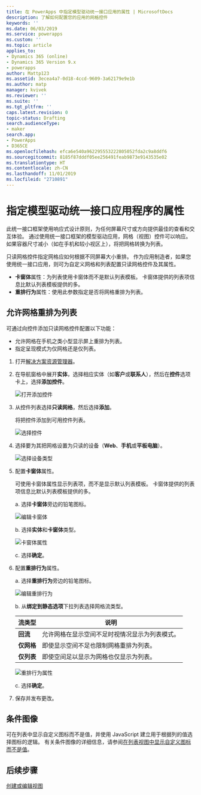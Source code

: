```yaml
---
title: 在 PowerApps 中指定模型驱动统一接口应用的属性 | MicrosoftDocs
description: 了解如何配置您的应用的网格控件
keywords: ''
ms.date: 06/03/2019
ms.service: powerapps
ms.custom: ''
ms.topic: article
applies_to:
- Dynamics 365 (online)
- Dynamics 365 Version 9.x
- powerapps
author: Mattp123
ms.assetid: 3ecea4a7-0d18-4ccd-9609-3a62179e9e1b
ms.author: matp
manager: kvivek
ms.reviewer: ''
ms.suite: ''
ms.tgt_pltfrm: ''
caps.latest.revision: 0
topic-status: Drafting
search.audienceType:
- maker
search.app:
- PowerApps
- D365CE
ms.openlocfilehash: efca6e540a962295553222805052fda2c9a8ddf6
ms.sourcegitcommit: 8185f87dddf05ee256491feab9873e9143535e02
ms.translationtype: HT
ms.contentlocale: zh-CN
ms.lasthandoff: 11/01/2019
ms.locfileid: "2710891"
---
```

# <a name="specify-properties-for-model-driven-unified-interface-apps"></a>指定模型驱动统一接口应用程序的属性

此统一接口框架使用响应式设计原则，为任何屏幕尺寸或方向提供最佳的查看和交互体验。 通过使用统一接口框架的模型驱动应用，网格（视图）控件可以响应。 如果容器尺寸减小（如在手机和较小视区上），将把网格转换为列表。 

只读网格控件指定网格应如何根据不同屏幕大小重排。 作为应用制造者，如果您使用统一接口应用，则可为自定义网格和列表配置只读网格控件及其属性。
- **卡窗体**属性：为列表使用卡窗体而不是默认列表模板。 卡窗体提供的列表项信息比默认列表模板提供的多。
- **重排行为**属性：使用此参数指定是否将网格重排为列表。

## <a name="allow-grid-to-reflow-into-list"></a>允许网格重排为列表

可通过向控件添加只读网格控件配置以下功能： 
- 允许网格在手机之类小型显示屏上重排为列表。
- 指定呈现模式为仅网格还是仅列表。  

1. 打开[解决方案资源管理器](advanced-navigation.md#solution-explorer)。
2. 在导航窗格中展开**实体**，选择相应实体（如**客户**或**联系人**），然后在**控件**选项卡上，选择**添加控件**。

    ![打开添加控件](media/UnifiedInterface_ReadOnlyGrid_AddControl.png "打开添加控件")

3. 从控件列表选择**只读网格**，然后选择**添加**。

    将把控件添加到可用控件列表。
   
    ![选择控件](media/UnifiedInterface_ReadOnlyGrid_SelectControl.png "选择控件")
    
4. 选择要为其把网格设置为只读的设备（**Web**、**手机**或**平板电脑**）。

    ![选择设备类型](media/UnifiedInterface_ReadOnlyGrid_SelectDevice.png "选择设备")

5. 配置**卡窗体**属性。

    可使用卡窗体属性显示列表项，而不是显示默认列表模板。 卡窗体提供的列表项信息比默认列表模板提供的多。    

    a. 选择**卡窗体**旁边的铅笔图标。

    ![编辑卡窗体](media/UnifiedInterface_ReadOnlyGrid_CardForm.png "编辑卡窗体")

    b.  选择**实体**和**卡窗体**类型。

    ![卡窗体属性](media/UnifiedInterface_ReadOnlyGrid_CardFormProperties.png "卡窗体属性")

    c. 选择**确定**。
6. 配置**重排行为**属性。 
    
    a. 选择**重排行为**旁边的铅笔图标。

    ![编辑重排行为](media/UnifiedInterface_ReadOnlyGrid_EditReflow.png "编辑重排行为")

    b. 从**绑定到静态选项**下拉列表选择网格流类型。 

    |流类型|说明|
    |--------------|--------------------|
    |**回流**|允许网格在显示空间不足时视情况显示为列表模式。|
    |**仅网格**|即使显示空间不足也限制网格重排为列表。|
    |**仅列表**|即使空间足以显示为网格也仅显示为列表。|
    
     ![重排行为属性](media/UnifiedInterface_ReadOnlyGrid_ReflowProperties.png "重排行为属性")

    c. 选择**确定**。


7.  保存并发布更改。 


## <a name="conditional-image"></a>条件图像
可在列表中显示自定义图标而不是值，并使用 JavaScript 建立用于根据列的值选择图标的逻辑。 有关条件图像的详细信息，请参阅[在列表视图中显示自定义图标而不是值](../common-data-service/display-custom-icons-instead.md)。

## <a name="next-steps"></a>后续步骤
[创建或编辑视图](create-edit-views.md)
